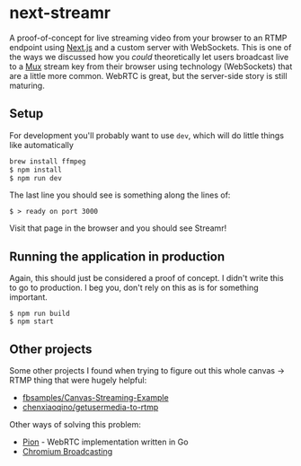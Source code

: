 # next-streamr

A proof-of-concept for live streaming video from your browser to an RTMP endpoint using [Next.js](https://nextjs.org) and a custom server with WebSockets. This is one of the ways we discussed how you _could_ theoretically let users broadcast live to a [Mux](https://mux.com) stream key from their browser using technology (WebSockets) that are a little more common. WebRTC is great, but the server-side story is still maturing.

## Setup

For development you'll probably want to use `dev`, which will do little things like automatically
```javascript
brew install ffmpeg
$ npm install
$ npm run dev
```

The last line you should see is something along the lines of:

```
$ > ready on port 3000
```

Visit that page in the browser and you should see Streamr!

## Running the application in production

Again, this should just be considered a proof of concept. I didn't write this to go to production. I beg you, don't rely on this as is for something important.

```
$ npm run build
$ npm start
```

## Other projects

Some other projects I found when trying to figure out this whole canvas -> RTMP thing that were hugely helpful:

* [fbsamples/Canvas-Streaming-Example](https://github.com/fbsamples/Canvas-Streaming-Example)
* [chenxiaoqino/getusermedia-to-rtmp](https://github.com/chenxiaoqino/getusermedia-to-rtmp)

Other ways of solving this problem:

* [Pion](https://pion.ly/) - WebRTC implementation written in Go
* [Chromium Broadcasting](https://github.com/muxinc/chromium_broadcast_demo)
